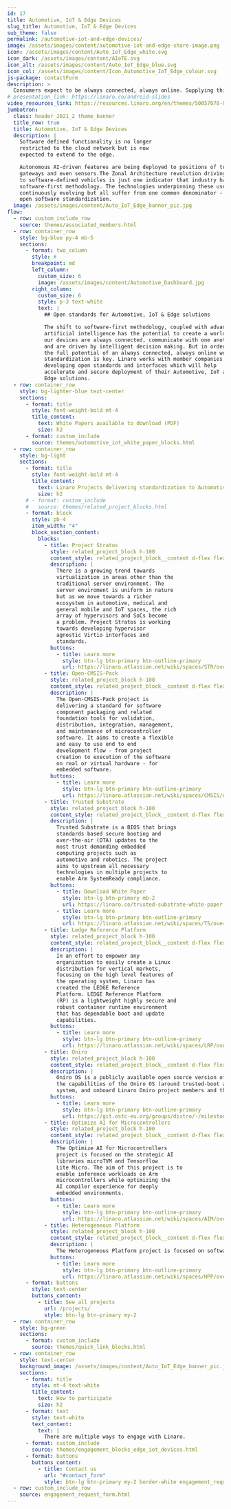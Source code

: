 ```yaml
---
id: 17
title: Automotive, IoT & Edge Devices
slug_title: Automotive, IoT & Edge Devices
sub_theme: false
permalink: /automotive-iot-and-edge-devices/
image: /assets/images/content/automotive-iot-and-edge-share-image.png
icon: /assets/images/content/Auto_IoT_Edge_white.svg
icon_dark: /assets/images/content/AIoTE.svg
icon_alt: /assets/images/content/Auto_IoT_Edge_blue.svg
icon_col: /assets/images/content/Icon_Automotive_IoT_Edge_colour.svg
js-package: contactForm
description: >
  Consumers expect to be always connected, always online. Supplying this demand is complex, requiring devices to process a constant stream of data and to    communicate with other types of devices - often at scale and in multiple locations. And this all needs to be done securely. The technologies driving these use cases are continuously evolving but all suffer from one common denominator - the lack of standardization. Linaro is working together with its member companies on developing open standards and interfaces which will help accelerate deployment of their Automotive, IoT and Edge solutions.
# presentation_link: https://linaro.co/android-slides
video_resources_link: https://resources.linaro.org/en/themes/50057078-8f3b-4615-8f44-67c194e43b69
jumbotron:
  class: header_2021_2 theme_banner
  title_row: true
  title: Automotive, IoT & Edge Devices
  description: |
    Software defined functionality is no longer
    restricted to the cloud network but is now
    expected to extend to the edge.

    Autonomous AI-driven features are being deployed to positions of trust in
    gateways and even sensors.The Zonal Architecture revolution driving the evolution
    to software-defined vehicles is just one indicator that industry has switched to a
    software-first methodology. The technologies underpinning these use cases are
    continuously evolving but all suffer from one common denominator - the lack of
    open software standardization.
  image: /assets/images/content/Auto_IoT_Edge_banner_pic.jpg
flow:
  - row: custom_include_row
    source: themes/associated_members.html
  - row: container_row
    style: bg-blue py-4 mb-5
    sections:
      - format: two_column
        style: #
        breakpoint: md
        left_column:
          custom_size: 6
          image: /assets/images/content/Automotive_Dashboard.jpg
        right_column:
          custom_size: 6
          style: p-3 text-white
          text: |
            ## Open standards for Automotive, IoT & Edge solutions

            The shift to software-first methodology, coupled with advances in
            artificial intelligence has the potential to create a world in which
            our devices are always connected, communicate with one another
            and are driven by intelligent decision making. But in order to realize
            the full potential of an always connected, always online world,
            standardization is key. Linaro works with member companies on
            developing open standards and interfaces which will help
            accelerate and secure deployment of their Automotive, IoT and
            Edge solutions.
  - row: container_row
    style: bg-lighter-blue text-center
    sections:
      - format: title
        style: font-weight-bold mt-4
        title_content:
          text: White Papers available to download (PDF)
          size: h2
      - format: custom_include
        source: themes/automotive_iot_white_paper_blocks.html
  - row: container_row
    style: bg-light
    sections:
      - format: title
        style: font-weight-bold mt-4
        title_content:
          text: Linaro Projects delivering standardization to Automotive, IoT & Edge use cases
          size: h2
      # - format: custom_include
      #   source: themes/related_project_blocks.html
      - format: block
        style: pb-4
        item_width: "4"
        block_section_content:
          blocks:
            - title: Project Stratos
              style: related_project_block h-100
              content_style: related_project_block__content d-flex flex-column justify-content-between align-items-start
              description: |
                There is a growing trend towards
                virtualization in areas other than the
                traditional server environment. The
                server enviroment is uniform in nature
                but as we move towards a richer
                ecosystem in automotive, medical and
                general mobile and IoT spaces, the rich
                array of hypervisors and SoCs become
                a problem. Project Stratos is working
                towards developing hypervisor
                agnostic Virtio interfaces and
                standards.
              buttons:
                - title: Learn more
                  style: btn-lg btn-primary btn-outline-primary
                  url: https://linaro.atlassian.net/wiki/spaces/STR/overview
            - title: Open-CMSIS-Pack
              style: related_project_block h-100
              content_style: related_project_block__content d-flex flex-column justify-content-between align-items-start
              description: |
                The Open-CMSIS-Pack project is
                delivering a standard for software
                component packaging and related
                foundation tools for validation,
                distribution, integration, management,
                and maintenance of microcontroller
                software. It aims to create a flexible
                and easy to use end to end
                development flow - from project
                creation to execution of the software
                on real or virtual hardware - for
                embedded software.
              buttons:
                - title: Learn more
                  style: btn-lg btn-primary btn-outline-primary
                  url: https://linaro.atlassian.net/wiki/spaces/CMSIS/overview
            - title: Trusted Substrate
              style: related_project_block h-100
              content_style: related_project_block__content d-flex flex-column justify-content-between align-items-start
              description: |
                Trusted Substrate is a BIOS that brings
                standards based secure booting and
                over-the-air (OTA) updates to the
                most trust demanding embedded
                computing projects such as
                automotive and robotics. The project
                aims to upstream all necessary
                technologies in multiple projects to
                enable Arm SystemReady compliance.
              buttons:
                - title: Download White Paper
                  style: btn-lg btn-primary mb-2
                  url: https://linaro.co/trusted-substrate-white-paper
                - title: Learn more
                  style: btn-lg btn-primary btn-outline-primary
                  url: https://linaro.atlassian.net/wiki/spaces/TS/overview
            - title: Ledge Reference Platform
              style: related_project_block h-100
              content_style: related_project_block__content d-flex flex-column justify-content-between align-items-start
              description: |
                In an effort to empower any
                organization to easily create a Linux
                distribution for vertical markets,
                focusing on the high level features of
                the operating system, Linaro has
                created the LEDGE Reference
                Platform. LEDGE Reference Platform
                (RP) is a lightweight highly secure and
                robust container runtime environment
                that has dependable boot and update
                capabilities.
              buttons:
                - title: Learn more
                  style: btn-lg btn-primary btn-outline-primary
                  url: https://linaro.atlassian.net/wiki/spaces/LRP/overview
            - title: Oniro
              style: related_project_block h-100
              content_style: related_project_block__content d-flex flex-column justify-content-between align-items-start
              description: |
                Oniro OS is a publicly available open source version of the HarmonyOS operating system. Linaro is working with Huawei to further
                the capabilities of the Oniro OS (around trusted-boot and over-the-air updates), create a collaborative, Oniro OS Open CI testing
                system, and onboard Linaro Oniro project members and their devices into the project.
              buttons:
                - title: Learn more
                  style: btn-lg btn-primary btn-outline-primary
                  url: https://git.ostc-eu.org/groups/distro/-/milestones
            - title: Optimize AI for Microcontrollers
              style: related_project_block h-100
              content_style: related_project_block__content d-flex flex-column justify-content-between align-items-start
              description: |
                The Optimize AI for Microcontrollers
                project is focused on the strategic AI
                libraries microTVM and Tensorflow
                Lite Micro. The aim of this project is to
                enable inference workloads on Arm
                microcontrollers while optimizing the
                AI compiler experience for deeply
                embedded environments.
              buttons:
                - title: Learn more
                  style: btn-lg btn-primary btn-outline-primary
                  url: https://linaro.atlassian.net/wiki/spaces/AIM/overview
            - title: Heterogeneous Platform
              style: related_project_block h-100
              content_style: related_project_block__content d-flex flex-column justify-content-between align-items-start
              description: |
                The Heterogeneous Platform project is focused on software that allows the different core types or OS types to work together and creates a standards based framework to make the system developers job easier. The majority of Automotive SOCs use multiple CPU core types. Adding M profile or R profile cores to a SOC with A profile cores, allows the A profile cores to focus on the Linux tasks it is designed for, while M/R cores can focus on low latency sense/control loops, isolated security, or increased safety.
              buttons:
                - title: Learn more
                  style: btn-lg btn-primary btn-outline-primary
                  url: https://linaro.atlassian.net/wiki/spaces/HPP/overview
      - format: buttons
        style: text-center
        buttons_content:
          - title: See all projects
            url: /projects/
            style: btn-lg btn-primary my-2
  - row: container_row
    style: bg-green
    sections:
      - format: custom_include
        source: themes/quick_link_blocks.html
  - row: container_row
    style: text-center
    background_image: /assets/images/content/Auto_IoT_Edge_banner_pic.jpg
    sections:
      - format: title
        style: mt-4 text-white
        title_content:
          text: How to participate
          size: h2
      - format: text
        style: text-white
        text_content:
          text: |
            There are multiple ways to engage with Linaro.
      - format: custom_include
        source: themes/engagement_blocks_edge_iot_devices.html
      - format: buttons
        buttons_content:
          - title: Contact us
            url: "#contact_form"
            style: btn-lg btn-primary my-2 border-white engagement_request_contact_btn
  - row: custom_include_row
    source: engagement_request_form.html
---
```

